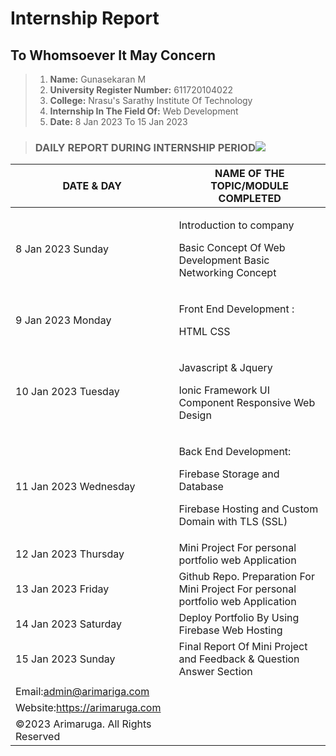# Internship Report
## To Whomsoever It May Concern
> 1. **Name:** Gunasekaran M
> 2. **University Register Number:** 611720104022
> 3. **College:** Nrasu's Sarathy Institute Of Technology
> 4. **Internship In The Field Of:** Web Development
> 5. **Date:** 8 Jan 2023 To 15 Jan 2023

> ### DAILY REPORT DURING INTERNSHIP PERIOD![](Aspose.Words.cb3f1102-bab2-4cff-81ae-5af076f91d9f.001.jpeg)

|**DATE & DAY**|**NAME OF THE TOPIC/MODULE COMPLETED**|
| - | - |
|8 Jan 2023 Sunday|<p>Introduction to company</p><p>Basic Concept Of Web Development Basic Networking Concept</p>|
|9 Jan 2023 Monday|<p>Front End Development :</p><p>HTML CSS</p>|
|10 Jan 2023 Tuesday|<p>Javascript & Jquery</p><p>Ionic Framework UI Component Responsive Web Design</p>|
|11 Jan 2023 Wednesday|<p>Back End Development:</p><p>Firebase Storage and Database</p><p>Firebase Hosting and Custom Domain with TLS (SSL)</p>|
|12 Jan 2023 Thursday|Mini Project For personal portfolio web Application|
|13 Jan 2023 Friday|Github Repo. Preparation For Mini Project For personal portfolio web Application|
|14 Jan 2023 Saturday|Deploy Portfolio By Using Firebase Web Hosting|
|15 Jan 2023 Sunday|Final Report Of Mini Project and Feedback & Question Answer Section|
| |
|Email:admin@arimariga.com|
|Website:https://arimaruga.com|
|©2023 Arimaruga. All Rights Reserved|
